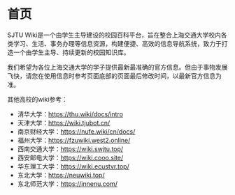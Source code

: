 # 首页

SJTU Wiki是一个由学生主导建设的校园百科平台，旨在整合上海交通大学校内各类学习、生活、事务办理等信息资源，构建便捷、高效的信息导航系统，致力于打造一个由学生主导、持续更新的校园知识库。

我们希望为各位上海交通大学的学子提供最新最准确的官方信息。但由于事物发展飞快，请您在使用信息时参考页面底部的页面最后修改时间，以最新官方信息为准。


其他高校的wiki参考：
- 清华大学：https://thu.wiki/docs/intro
- 天津大学：https://wiki.tjubot.cn/
- 南京财经大学：https://nufe.wiki/cn/docs/
- 福州大学：https://fzuwiki.west2.online/
- 西南交通大学：https://wiki.swjtu.top/
- 西安邮电大学：https://wiki.cooo.site/
- 华东理工大学：https://wiki.ecustvr.top/
- 东北大学：https://neuwiki.top/
- 东北师范大学：https://innenu.com/
